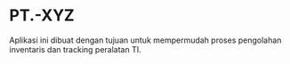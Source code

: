 # PT.-XYZ
Aplikasi ini dibuat dengan tujuan untuk mempermudah proses pengolahan inventaris dan tracking peralatan TI.
